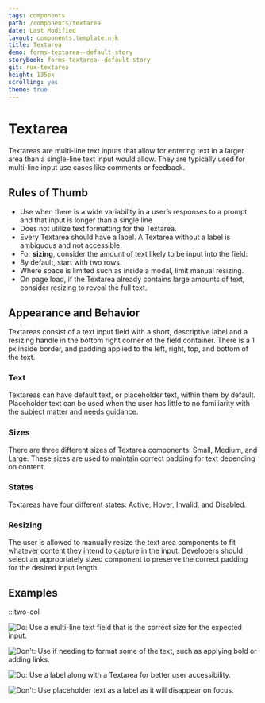 ```yaml
---
tags: components
path: /components/textarea
date: Last Modified
layout: components.template.njk
title: Textarea
demo: forms-textarea--default-story
storybook: forms-textarea--default-story
git: rux-textarea
height: 135px
scrolling: yes
theme: true
---
```


# Textarea

Textareas are multi-line text inputs that allow for entering text in a larger area than a single-line text input would allow. They are typically used for multi-line input use cases like comments or feedback.

## Rules of Thumb

- Use when there is a wide variability in a user’s responses to a prompt and that input is longer than a single line
- Does not utilize text formatting for the Textarea.
- Every Textarea should have a label. A Textarea without a label is ambiguous and not accessible.
- For **sizing**, consider the amount of text likely to be input into the field:
- By default, start with two rows.
- Where space is limited such as inside a modal, limit manual resizing.
- On page load, if the Textarea already contains large amounts of text, consider resizing to reveal the full text.

## Appearance and Behavior

Textareas consist of a text input field with a short, descriptive label and a resizing handle in the bottom right corner of the field container. There is a 1 px inside border, and padding applied to the left, right, top, and bottom of the text.

### Text

Textareas can have default text, or placeholder text, within them by default. Placeholder text can be used when the user has little to no familiarity with the subject matter and needs guidance.

### Sizes

There are three different sizes of Textarea components: Small, Medium, and Large. These sizes are used to maintain correct padding for text depending on content.

### States

Textareas have four different states: Active, Hover, Invalid, and Disabled.

### Resizing

The user is allowed to manually resize the text area components to fit whatever content they intend to capture in the input. Developers should select an appropriately sized component to preserve the correct padding for the desired input length.

## Examples

:::two-col

![Do: Use a multi-line text field that is the correct size for the expected input.](/img/components/textarea-do-1.png "Do: Use a multi-line text field that is the correct size for the expected input.")

![Don't: Use if needing to format some of the text, such as applying bold or adding links.](/img/components/textarea-dont-1.png "Don't: Use if needing to format some of the text, such as applying bold or adding links.")

![Do: Use a label along with a Textarea for better user accessibility.](/img/components/textarea-do-2.png "Do: Use a label along with a Textarea for better user accessibility.")

![Don't: Use placeholder text as a label as it will disappear on focus.](/img/components/textarea-dont-2.png "Don't: Use placeholder text as a label as it will disappear on focus.")

